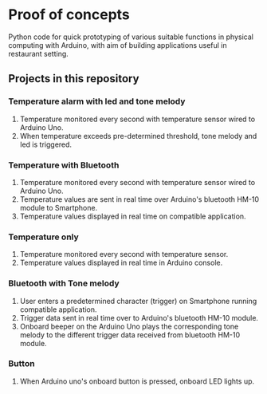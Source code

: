 # Proof of concepts
Python code for quick prototyping of various suitable functions in physical computing with Arduino, with aim of building applications useful in restaurant setting.

## Projects in this repository
### Temperature alarm with led and tone melody  
1. Temperature monitored every second with temperature sensor wired to Arduino Uno.
2. When temperature exceeds pre-determined threshold, tone melody and led is triggered.
### Temperature with Bluetooth
1. Temperature monitored every second with temperature sensor wired to Arduino Uno.
2. Temperature values are sent in real time over Arduino's bluetooth HM-10 module to Smartphone.
3. Temperature values displayed in real time on compatible application.
### Temperature only
1. Temperature monitored every second with temperature sensor.
2. Temperature values displayed in real time in Arduino console.
### Bluetooth with Tone melody
1. User enters a predetermined character (trigger) on Smartphone running compatible application.
2. Trigger data sent in real time over to Arduino's bluetooth HM-10 module.
3. Onboard beeper on the Arduino Uno plays the corresponding tone melody to the different trigger data received from bluetooth HM-10 module.
### Button
1. When Arduino uno's onboard button is pressed, onboard LED lights up.